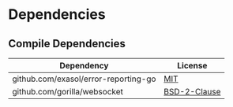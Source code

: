 <!-- @formatter:off -->
# Dependencies

## Compile Dependencies

| Dependency                           | License           |
| ------------------------------------ | ----------------- |
| github.com/exasol/error-reporting-go | [MIT][0]          |
| github.com/gorilla/websocket         | [BSD-2-Clause][1] |

[1]: https://github.com/gorilla/websocket/blob/v1.5.0/LICENSE
[0]: https://github.com/exasol/error-reporting-go/blob/v0.1.1/LICENSE
